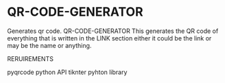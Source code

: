 # QR-CODE-GENERATOR
Generates qr code.
QR-CODE-GENERATOR
This generates the QR code of everything that is written in the LINK section either it could be the link or may be the name or anything.

RERUIREMENTS

pyqrcode python API
tiknter pyhton library
